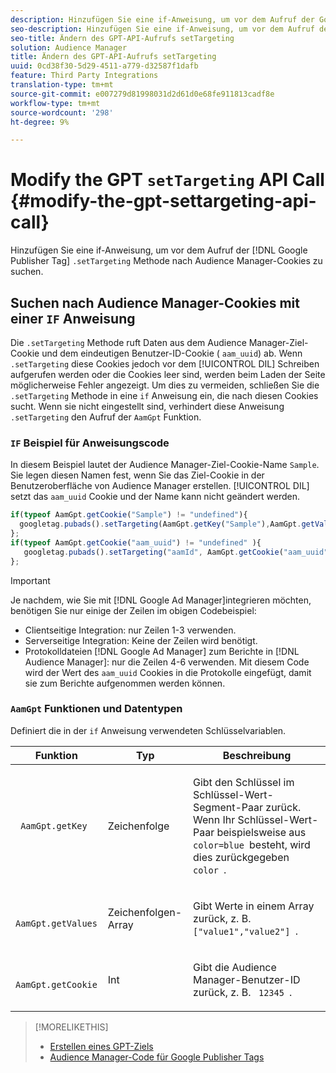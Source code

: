 ```yaml
---
description: Hinzufügen Sie eine if-Anweisung, um vor dem Aufruf der Google Publisher Tag .setTargeting-Methode nach Audience Manager-Cookies zu suchen.
seo-description: Hinzufügen Sie eine if-Anweisung, um vor dem Aufruf der Google Publisher Tag .setTargeting-Methode nach Audience Manager-Cookies zu suchen.
seo-title: Ändern des GPT-API-Aufrufs setTargeting
solution: Audience Manager
title: Ändern des GPT-API-Aufrufs setTargeting
uuid: 0cd38f30-5d29-4511-a779-d32587f1dafb
feature: Third Party Integrations
translation-type: tm+mt
source-git-commit: e007279d81998031d2d61d0e68fe911813cadf8e
workflow-type: tm+mt
source-wordcount: '298'
ht-degree: 9%

---
```



# Modify the GPT `setTargeting` API Call {#modify-the-gpt-settargeting-api-call}

Hinzufügen Sie eine if-Anweisung, um vor dem Aufruf der [!DNL Google Publisher Tag] `.setTargeting` Methode nach Audience Manager-Cookies zu suchen.

## Suchen nach Audience Manager-Cookies mit einer `IF` Anweisung

Die `.setTargeting` Methode ruft Daten aus dem Audience Manager-Ziel-Cookie und dem eindeutigen Benutzer-ID-Cookie ( `aam_uuid`) ab. Wenn `.setTargeting` diese Cookies jedoch vor dem [!UICONTROL DIL] Schreiben aufgerufen werden oder die Cookies leer sind, werden beim Laden der Seite möglicherweise Fehler angezeigt. Um dies zu vermeiden, schließen Sie die `.setTargeting` Methode in eine `if` Anweisung ein, die nach diesen Cookies sucht. Wenn sie nicht eingestellt sind, verhindert diese Anweisung `.setTargeting` den Aufruf der `AamGpt` Funktion.

### `IF` Beispiel für Anweisungscode

In diesem Beispiel lautet der Audience Manager-Ziel-Cookie-Name `Sample`. Sie legen diesen Namen fest, wenn Sie das Ziel-Cookie in der Benutzeroberfläche von Audience Manager erstellen. [!UICONTROL DIL] setzt das `aam_uuid` Cookie und der Name kann nicht geändert werden.

```js
if(typeof AamGpt.getCookie("Sample") != "undefined"){ 
  googletag.pubads().setTargeting(AamGpt.getKey("Sample"),AamGpt.getValues("Sample")); 
}; 
if(typeof AamGpt.getCookie("aam_uuid") != "undefined" ){ 
   googletag.pubads().setTargeting("aamId", AamGpt.getCookie("aam_uuid")); 
};
```

>[!IMPORTANT]
>
>Je nachdem, wie Sie mit [!DNL Google Ad Manager]integrieren möchten, benötigen Sie nur einige der Zeilen im obigen Codebeispiel:
>
>* Clientseitige Integration: nur Zeilen 1-3 verwenden.
>* Serverseitige Integration: Keine der Zeilen wird benötigt.
>* Protokolldateien [!DNL Google Ad Manager] zum Berichte in [!DNL Audience Manager]: nur die Zeilen 4-6 verwenden. Mit diesem Code wird der Wert des `aam_uuid` Cookies in die Protokolle eingefügt, damit sie zum Berichte aufgenommen werden können.


### `AamGpt` Funktionen und Datentypen

Definiert die in der `if` Anweisung verwendeten Schlüsselvariablen.

<table id="table_881391C9BDDF4FACAFC37A47B14B31A1"> 
 <thead> 
  <tr> 
   <th colname="col1" class="entry"> Funktion </th> 
   <th colname="col2" class="entry"> Typ </th> 
   <th colname="col3" class="entry"> Beschreibung </th> 
  </tr> 
 </thead>
 <tbody> 
  <tr> 
   <td colname="col1"> <p> <code> AamGpt.getKey </code> </p> </td> 
   <td colname="col2"> <p>Zeichenfolge </p> </td> 
   <td colname="col3"> <p>Gibt den Schlüssel im Schlüssel-Wert-Segment-Paar zurück. Wenn Ihr Schlüssel-Wert-Paar beispielsweise aus <code> color=blue </code>besteht, wird dies zurückgegeben <code> color </code>. </p> </td> 
  </tr> 
  <tr> 
   <td colname="col1"> <p> <code> AamGpt.getValues </code> </p> </td> 
   <td colname="col2"> <p>Zeichenfolgen-Array </p> </td> 
   <td colname="col3"> <p>Gibt Werte in einem Array zurück, z. B. <code> ["value1","value2"] </code>. </p> </td> 
  </tr> 
  <tr> 
   <td colname="col1"> <p> <code> AamGpt.getCookie </code> </p> </td> 
   <td colname="col2"> <p>Int </p> </td> 
   <td colname="col3"> <p>Gibt die Audience Manager-Benutzer-ID zurück, z. B. <code> 12345 </code>. </p> </td> 
  </tr>
 </tbody>
</table>

>[!MORELIKETHIS]
>
>* [Erstellen eines GPT-Ziels](../../integration/gpt-aam-destination/gpt-aam-create-destination.md)
>* [Audience Manager-Code für Google Publisher Tags](../../integration/gpt-aam-destination/gpt-aam-aamgpt-code.md)

